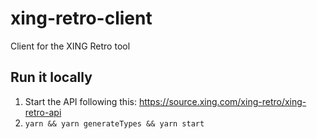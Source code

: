 # xing-retro-client
Client for the XING Retro tool

## Run it locally

1. Start the API following this: https://source.xing.com/xing-retro/xing-retro-api
2. `yarn && yarn generateTypes && yarn start`
